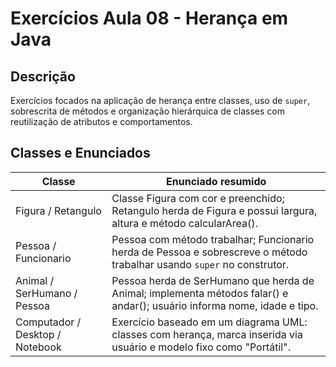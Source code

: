 # Exercícios Aula 08 - Herança em Java

## Descrição

Exercícios focados na aplicação de herança entre classes, uso de `super`, sobrescrita de métodos e organização hierárquica de classes com reutilização de atributos e comportamentos.

## Classes e Enunciados

| Classe        | Enunciado resumido                                                                                               |
|---------------|------------------------------------------------------------------------------------------------------------------|
| Figura / Retangulo       | Classe Figura com cor e preenchido; Retangulo herda de Figura e possui largura, altura e método calcularArea().     |
| Pessoa / Funcionario     | Pessoa com método trabalhar; Funcionario herda de Pessoa e sobrescreve o método trabalhar usando `super` no construtor. |
| Animal / SerHumano / Pessoa | Pessoa herda de SerHumano que herda de Animal; implementa métodos falar() e andar(); usuário informa nome, idade e tipo. |
| Computador / Desktop / Notebook | Exercício baseado em um diagrama UML: classes com herança, marca inserida via usuário e modelo fixo como "Portátil".   |
